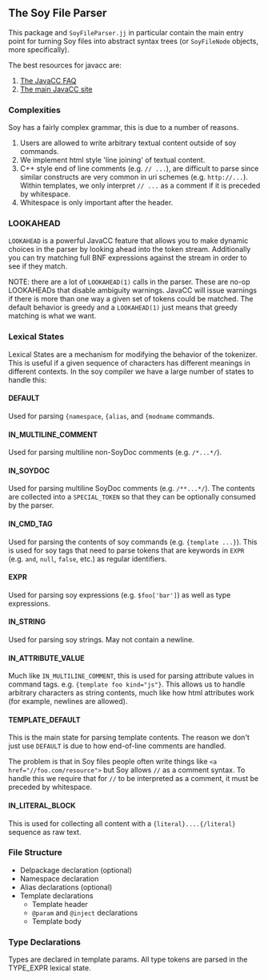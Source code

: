 ## The Soy File Parser

This package and `SoyFileParser.jj` in particular contain the main entry point
for turning Soy files into abstract syntax trees (or `SoyFileNode` objects, more
specifically).

The best resources for javacc are:

1. [The JavaCC FAQ](http://www.engr.mun.ca/~theo/JavaCC-FAQ/javacc-faq-moz.htm)
1. [The main JavaCC site](https://javacc.org/)

### Complexities

Soy has a fairly complex grammar, this is due to a number of reasons.

1.  Users are allowed to write arbitrary textual content outside of soy
    commands.
1.  We implement html style 'line joining' of textual content.
1.  C++ style end of line comments (e.g. `// ...`), are difficult to parse
    since similar constructs are very common in uri schemes (e.g.
    `http://...`). Within templates, we only interpret `// ...` as a comment if
    it is preceded by whitespace.
1.  Whitespace is only important after the header.

### LOOKAHEAD

`LOOKAHEAD` is a powerful JavaCC feature that allows you to make dynamic choices
in the parser by looking ahead into the token stream. Additionally you can try
matching full BNF expressions against the stream in order to see if they match.

NOTE: there are a lot of `LOOKAHEAD(1)` calls in the parser. These are no-op
LOOKAHEADs that disable ambiguity warnings. JavaCC will issue warnings if there
is more than one way a given set of tokens could be matched. The default
behavior is greedy and a `LOOKAHEAD(1)` just means that greedy matching is what
we want.

### Lexical States

Lexical States are a mechanism for modifying the behavior of the tokenizer. This
is useful if a given sequence of characters has different meanings in different
contexts. In the soy compiler we have a large number of states to handle this:

#### DEFAULT

Used for parsing `{namespace`, `{alias`, and `{modname` commands.

#### IN_MULTILINE_COMMENT

Used for parsing multiline non-SoyDoc comments (e.g. `/*...*/`).

#### IN_SOYDOC

Used for parsing multiline SoyDoc comments (e.g. `/**...*/`). The contents are
collected into a `SPECIAL_TOKEN` so that they can be optionally consumed by the parser.

#### IN_CMD_TAG

Used for parsing the contents of soy commands (e.g. `{template ...}`). This is
used for soy tags that need to parse tokens that are keywords in `EXPR`
(e.g. `and`, `null`, `false`, etc.) as regular identifiers.

#### EXPR

Used for parsing soy expressions (e.g. `$foo['bar']`) as well as type
expressions.

#### IN_STRING

Used for parsing soy strings. May not contain a newline.

#### IN_ATTRIBUTE_VALUE

Much like `IN_MULTILINE_COMMENT`, this is used for parsing attribute values in
command tags. e.g. `{template foo kind="js"}`. This allows us to handle
arbitrary characters as string contents, much like how html attributes work (for
example, newlines are allowed).

#### TEMPLATE_DEFAULT

This is the main state for parsing template contents. The reason we don't
just use `DEFAULT` is due to how end-of-line comments are handled.

The problem is that in Soy files people often write things like `<a
href="//foo.com/resource">` but Soy allows `//` as a comment syntax. To handle
this we require that for `//` to be interpreted as a comment, it must be
preceded by whitespace.

#### IN_LITERAL_BLOCK

This is used for collecting all content with a `{literal}....{/literal}`
sequence as raw text.

### File Structure

-   Delpackage declaration (optional)
-   Namespace declaration
-   Alias declarations (optional)
-   Template declarations
    -   Template header
    -   `@param` and `@inject` declarations
    -   Template body

### Type Declarations

Types are declared in template params. All type tokens are parsed in the
TYPE_EXPR lexical state.
